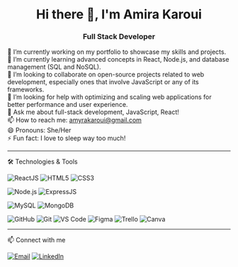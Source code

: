 <h1 align="center">Hi there 👋, I'm Amira Karoui</h1>

<h3 align="center">Full Stack Developer</h3>

<p align="left">
  🔭 I’m currently working on my portfolio to showcase my skills and projects.<br/>
  🌱 I’m currently learning advanced concepts in React, Node.js, and database management (SQL and NoSQL).<br/>
  👯 I’m looking to collaborate on open-source projects related to web development, especially ones that involve JavaScript or any of its frameworks.<br/>
  🤔 I’m looking for help with optimizing and scaling web applications for better performance and user experience.<br/>
  💬 Ask me about full-stack development, JavaScript, React!<br/>
  📫 How to reach me: <a href="mailto:amyrakaroui@gmail.com">amyrakaroui@gmail.com</a> <br/>
  😄 Pronouns: She/Her<br/>
  ⚡ Fun fact: I love to sleep way too much!
</p>

---

 🛠️ Technologies & Tools


<p align="left">
  <img src="https://img.icons8.com/color/48/000000/react-native.png" alt="ReactJS" />
<!--   <img src="https://img.icons8.com/ios-filled/50/000000/nextjs.png" alt="NextJS" /> -->
  <img src="https://img.icons8.com/color/48/000000/html-5.png" alt="HTML5" />
  <img src="https://img.icons8.com/color/48/000000/css3.png" alt="CSS3" />
<!--   <img src="https://img.icons8.com/color/48/000000/tailwind-css.png" alt="TailwindCSS" /> -->
</p>
<p align="left">
  <img src="https://img.icons8.com/color/48/000000/nodejs.png" alt="Node.js" />
  <img src="https://img.icons8.com/ios-filled/50/000000/express-js.png" alt="ExpressJS" />
</p>
<p align="left">
  <img src="https://img.icons8.com/color/48/000000/mysql-logo.png" alt="MySQL" />
  <img src="https://img.icons8.com/color/48/000000/mongodb.png" alt="MongoDB" />
<!--   <img src="https://img.icons8.com/ios-filled/50/000000/sequelize.png" alt="Sequelize" /> -->
</p>
<p align="left">
  <img src="https://img.icons8.com/ios-filled/50/000000/github.png" alt="GitHub" />
  <img src="https://img.icons8.com/color/48/000000/git.png" alt="Git" />
  <img src="https://img.icons8.com/color/48/000000/visual-studio-code-2019.png" alt="VS Code" />
  <img src="https://img.icons8.com/color/48/000000/figma.png" alt="Figma" />
  <img src="https://img.icons8.com/color/48/000000/trello.png" alt="Trello" />
  <img src="https://img.icons8.com/color/48/000000/canva.png" alt="Canva" />
</p>

---


 📫 Connect with me

<p align="left">
  <a href="mailto:amyrakaroui@gmail.com"><img src="https://img.icons8.com/color/48/000000/gmail-new.png" alt="Email" /></a>
  <a href="https://www.linkedin.com/in/amira-karoui-38b608324/"><img src="https://img.icons8.com/color/48/000000/linkedin.png" alt="LinkedIn" /></a>
</p>
